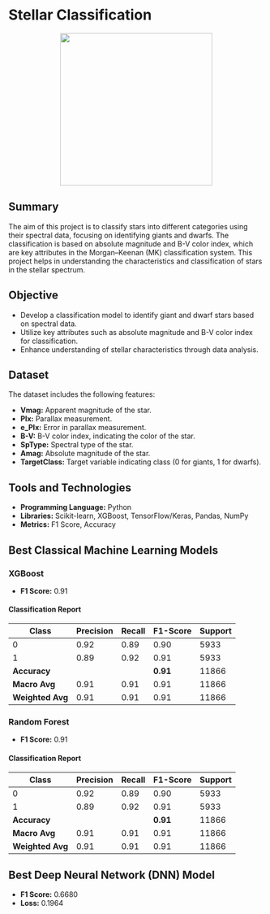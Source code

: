 # Stellar Classification

<p align="center">
  <img src="https://github.com/user-attachments/assets/543c54fb-5243-4f25-bfe2-322af1df06fa" height="300"/>
</p>

## Summary
The aim of this project is to classify stars into different categories using their spectral data, focusing on identifying giants and dwarfs. The classification is based on absolute magnitude and B-V color index, which are key attributes in the Morgan–Keenan (MK) classification system. This project helps in understanding the characteristics and classification of stars in the stellar spectrum.

## Objective
- Develop a classification model to identify giant and dwarf stars based on spectral data.
- Utilize key attributes such as absolute magnitude and B-V color index for classification.
- Enhance understanding of stellar characteristics through data analysis.

## Dataset
The dataset includes the following features:

- **Vmag:** Apparent magnitude of the star.
- **Plx:** Parallax measurement.
- **e_Plx:** Error in parallax measurement.
- **B-V:** B-V color index, indicating the color of the star.
- **SpType:** Spectral type of the star.
- **Amag:** Absolute magnitude of the star.
- **TargetClass:** Target variable indicating class (0 for giants, 1 for dwarfs).

## Tools and Technologies
- **Programming Language:** Python
- **Libraries:** Scikit-learn, XGBoost, TensorFlow/Keras, Pandas, NumPy
- **Metrics:** F1 Score, Accuracy

## Best Classical Machine Learning Models

### XGBoost
- **F1 Score:** 0.91

#### Classification Report
| Class | Precision | Recall | F1-Score | Support |
|-------|-----------|--------|----------|---------|
| 0     | 0.92      | 0.89   | 0.90     | 5933    |
| 1     | 0.89      | 0.92   | 0.91     | 5933    |
| **Accuracy** |     |        | **0.91** | 11866   |
| **Macro Avg** | 0.91 | 0.91   | 0.91     | 11866   |
| **Weighted Avg** | 0.91 | 0.91   | 0.91     | 11866   |

### Random Forest
- **F1 Score:** 0.91

#### Classification Report
| Class | Precision | Recall | F1-Score | Support |
|-------|-----------|--------|----------|---------|
| 0     | 0.92      | 0.89   | 0.90     | 5933    |
| 1     | 0.89      | 0.92   | 0.91     | 5933    |
| **Accuracy** |     |        | **0.91** | 11866   |
| **Macro Avg** | 0.91 | 0.91   | 0.91     | 11866   |
| **Weighted Avg** | 0.91 | 0.91   | 0.91     | 11866   |

## Best Deep Neural Network (DNN) Model
- **F1 Score:** 0.6680
- **Loss:** 0.1964
